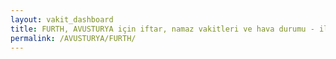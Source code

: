 ```yaml
---
layout: vakit_dashboard
title: FURTH, AVUSTURYA için iftar, namaz vakitleri ve hava durumu - ilçe/eyalet seç
permalink: /AVUSTURYA/FURTH/
---
```


<script type="text/javascript">
  var GLOBAL_COUNTRY = 'AVUSTURYA';
  var GLOBAL_CITY = 'FURTH';
  var GLOBAL_STATE = '';
  var lat = 72;
  var lon = 21;
</script>
